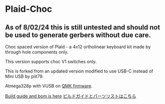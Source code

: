Plaid-Choc
=================

## As of 8/02/24 this is still untested and should not be used to generate gerbers without due care.

Choc spaced version of Plaid - a 4x12 ortholinear keyboard kit made by through hole components only.

This version supports choc V1 switches only. 

This is forked from an updated version modified to use USB-C instead of Mini USB by piit79.

Atmega328p with VUSB on [QMK firmware](https://github.com/qmk/qmk_firmware).

[Build guide and bom is here](./doc)
[ビルドガイドとパーツリストはこちら](./doc)
